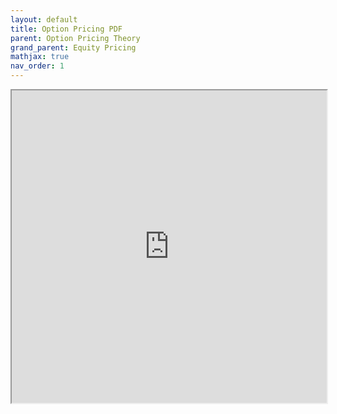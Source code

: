 ```yaml
---
layout: default
title: Option Pricing PDF
parent: Option Pricing Theory
grand_parent: Equity Pricing
mathjax: true
nav_order: 1
---
```


<iframe src="https://github.com/asharbutt/Research/blob/main/PDF%20Files/Option_Pricing.pdf" width="100%" height="500px"></iframe>
